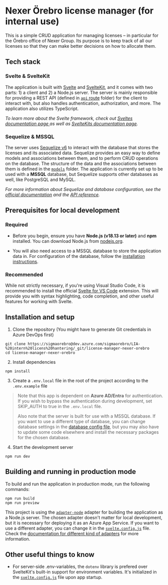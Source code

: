 # Nexer Örebro license manager (for internal use)

This is a simple CRUD application for managing licenses – in particular for the Örebro office of Nexer Group. Its purpose is to keep track of all our licenses so that they can make better decisions on how to allocate them.

## Tech stack

### Svelte & SvelteKit

The application is built with [Svelte](https://svelte.dev/) and [SvelteKit](https://kit.svelte.dev/), and it comes with two parts: 1) a client and 2) a Node.js server. The server is mainly responsible for providing a REST API (defined in [`api` route](src/routes/api) folder) for the client to interact with, but also handles authentication, authorization, and more. The application also utilizes TypeScript.

*To learn more about the Svelte framework, check out [ Sveltes documentation page ](https://svelte.dev/docs/introduction) as well as [SvelteKits documentation page](https://kit.svelte.dev/docs/introduction).*

### Sequelize & MSSQL

The server uses [Sequelize v6](https://sequelize.org/) to interact with the database that stores the licenses and its associated data. Sequelize provides an easy way to define models and associations between them, and to perform CRUD operations on the database. The structure of the data and the associations between them is defined in the [`models`](src/lib/server/models/) folder. The application is currently set up to be used with a **MSSQL** database, but Sequelize supports other databases as well, like PostgreSQL and MySQL.

*For more information about Sequelize and database configuration, see the [official documentation](https://sequelize.org/docs/v6/) and the [API reference](https://sequelize.org/api/v6/identifiers.html).*

## Prerequisites for local development

### Required

- Before you begin, ensure you have **Node.js (v18.13 or later)** and **npm** installed. You can download Node.js from [nodejs.org](https://nodejs.org/).

- You will also need access to a MSSQL database to store the application data in. For configuration of the database, follow the [installation instructions](#installation-and-setup).

### Recommended

While not strictly necessary, if you're using Visual Studio Code, it is recommended to install the official [Svelte for VS Code](https://marketplace.visualstudio.com/items?itemName=svelte.svelte-vscode) extension. This will provide you with syntax highlighting, code completion, and other useful features for working with Svelte.

## Installation and setup

1. Clone the repository (You might have to generate Git credentials in Azure DevOps first)

```
git clone https://sigmaorebro@dev.azure.com/sigmaorebro/LIA-%20intern%20licens%20hantering/_git/license-manager-nexer-orebro
cd license-manager-nexer-orebro
```

2. Install dependencies

```
npm install
```

3. Create a `.env.local` file in the root of the project according to the `.env.example` file

> Note that this app is dependent on **Azure AD/Entra** for authentication. If you wish to bypass the authentication during development, set SKIP_AUTH to true in the `.env.local` file.
>
> Also note that the server is built for use with a MSSQL database. If you want to use a different type of database, you can change database settings in the [database config file](src/lib/server/db.ts?), but you may also have to update some code elsewhere and install the necessary packages for the chosen database.

4. Start the development server

```
npm run dev
```

## Building and running in production mode

To build and run the application in production mode, run the following commands:

```
npm run build
npm run preview
```

This project is using the [`adapter-node`](https://kit.svelte.dev/docs/adapter-node) adapter for building the application as a Node.js server. The chosen adapter doesn't matter for local development, but it is necessary for deploying it as an Azure App Service. If you want to use a different adapter, you can change it in the [`svelte.config.js`](svelte.config.js) file. Check the [documentation for different kind of adapters](https://kit.svelte.dev/docs/adapters) for more information.

## Other useful things to know

- For server-side .env-variables, the `dotenv` library is prefered over SvelteKit's built-in support for environment variables. It's initialized in the [`svelte.config.js`](svelte.config.js) file upon app startup.